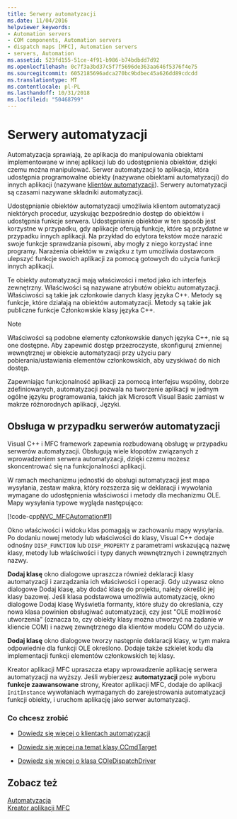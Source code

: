 ```yaml
---
title: Serwery automatyzacji
ms.date: 11/04/2016
helpviewer_keywords:
- Automation servers
- COM components, Automation servers
- dispatch maps [MFC], Automation servers
- servers, Automation
ms.assetid: 523fd155-51ce-4f91-b986-b74bdbdd7d92
ms.openlocfilehash: 0c7f3a3bd37c5f7f5696de363aa646f5376f4e75
ms.sourcegitcommit: 6052185696adca270bc9bdbec45a626dd89cdcdd
ms.translationtype: MT
ms.contentlocale: pl-PL
ms.lasthandoff: 10/31/2018
ms.locfileid: "50468799"
---
```

# <a name="automation-servers"></a>Serwery automatyzacji

Automatyzacja sprawiają, że aplikacja do manipulowania obiektami implementowane w innej aplikacji lub do udostępnienia obiektów, dzięki czemu można manipulować. Serwer automatyzacji to aplikacja, która udostępnia programowalne obiekty (nazywane obiektami automatyzacji) do innych aplikacji (nazywane [klientów automatyzacji](../mfc/automation-clients.md)). Serwery automatyzacji są czasami nazywane składniki automatyzacji.

Udostępnianie obiektów automatyzacji umożliwia klientom automatyzacji niektórych procedur, uzyskując bezpośrednio dostęp do obiektów i udostępnia funkcje serwera. Udostępnianie obiektów w ten sposób jest korzystne w przypadku, gdy aplikacje oferują funkcje, które są przydatne w przypadku innych aplikacji. Na przykład do edytora tekstów może narazić swoje funkcje sprawdzania pisowni, aby mogły z niego korzystać inne programy. Narażenia obiektów w związku z tym umożliwia dostawcom ulepszyć funkcje swoich aplikacji za pomocą gotowych do użycia funkcji innych aplikacji.

Te obiekty automatyzacji mają właściwości i metod jako ich interfejs zewnętrzny. Właściwości są nazywane atrybutów obiektu automatyzacji. Właściwości są takie jak członkowie danych klasy języka C++. Metody są funkcje, które działają na obiektów automatyzacji. Metody są takie jak publiczne funkcje Członkowskie klasy języka C++.

> [!NOTE]
>  Właściwości są podobne elementy członkowskie danych języka C++, nie są one dostępne. Aby zapewnić dostęp przezroczyste, skonfiguruj zmiennej wewnętrznej w obiekcie automatyzacji przy użyciu pary pobierania/ustawiania elementów członkowskich, aby uzyskiwać do nich dostęp.

Zapewniając funkcjonalność aplikacji za pomocą interfejsu wspólny, dobrze zdefiniowanych, automatyzacji pozwala na tworzenie aplikacji w jednym ogólne języku programowania, takich jak Microsoft Visual Basic zamiast w makrze różnorodnych aplikacji, Języki.

##  <a name="_core_support_for_automation_servers"></a> Obsługa w przypadku serwerów automatyzacji

Visual C++ i MFC framework zapewnia rozbudowaną obsługę w przypadku serwerów automatyzacji. Obsługują wiele kłopotów związanych z wprowadzeniem serwera automatyzacji, dzięki czemu możesz skoncentrować się na funkcjonalności aplikacji.

W ramach mechanizmu jednostki do obsługi automatyzacji jest mapa wysyłania, zestaw makra, który rozszerza się w deklaracji i wywołania wymagane do udostępnienia właściwości i metody dla mechanizmu OLE. Mapy wysyłania typowe wygląda następująco:

[!code-cpp[NVC_MFCAutomation#1](../mfc/codesnippet/cpp/automation-servers_1.cpp)]

Okno właściwości i widoku klas pomagają w zachowaniu mapy wysyłania. Po dodaniu nowej metody lub właściwości do klasy, Visual C++ dodaje odnośny `DISP_FUNCTION` lub `DISP_PROPERTY` z parametrami wskazującą nazwę klasy, metody lub właściwości i typy danych wewnętrznych i zewnętrznych nazwy.

**Dodaj klasę** okno dialogowe upraszcza również deklaracji klasy automatyzacji i zarządzania ich właściwości i operacji. Gdy używasz okno dialogowe Dodaj klasę, aby dodać klasę do projektu, należy określić jej klasy bazowej. Jeśli klasa podstawowa umożliwia automatyzację, okno dialogowe Dodaj klasę Wyświetla formanty, które służy do określania, czy nowa klasa powinien obsługiwać automatyzacji, czy jest "OLE możliwość utworzenia" (oznacza to, czy obiekty klasy można utworzyć na żądanie w kliencie COM) i nazwę zewnętrznego dla klientów modelu COM do użycia.

**Dodaj klasę** okno dialogowe tworzy następnie deklaracji klasy, w tym makra odpowiednie dla funkcji OLE określono. Dodaje także szkielet kodu dla implementacji funkcji elementów członkowskich tej klasy.

Kreator aplikacji MFC upraszcza etapy wprowadzenie aplikację serwera automatyzacji na wyższy. Jeśli wybierzesz **automatyzacji** pole wyboru **funkcje zaawansowane** strony, Kreator aplikacji MFC, dodaje do aplikacji `InitInstance` wywołaniach wymaganych do zarejestrowania automatyzacji funkcji obiekty, i uruchom aplikację jako serwer automatyzacji.

### <a name="what-do-you-want-to-do"></a>Co chcesz zrobić

- [Dowiedz się więcej o klientach automatyzacji](../mfc/automation-clients.md)

- [Dowiedz się więcej na temat klasy CCmdTarget](../mfc/reference/ccmdtarget-class.md)

- [Dowiedz się więcej o klasa COleDispatchDriver](../mfc/reference/coledispatchdriver-class.md)

## <a name="see-also"></a>Zobacz też

[Automatyzacja](../mfc/automation.md)<br/>
[Kreator aplikacji MFC](../mfc/reference/mfc-application-wizard.md)

